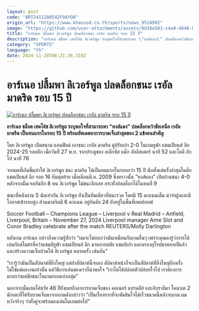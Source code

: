```yaml
---
layout: post
code: "ART2411280542F9AYO8"
origin_url: "https://www.khaosod.co.th/sports/news_9524992"
image: "https://github.com/user-attachments/assets/0d16e501-c4a9-4848-8c86-64892236d0be"
title: "อาร์เนอ ปลื้มพา ลิเวอร์พูล ปลดล็อกชนะ เรอัล มาดริด รอบ 15 ปี"
description: "อาร์เนอ ชล็อต เฮดโค้ช ลิเวอร์พูล ระบุพอใจที่สามารถพา \"หงส์แดง\" ปลดล็อกคว้าชัยเหนือ เรอัล มาดริด เป็นหนแรกในรอบ 15 ปี พร้อมอัพเดตอาการบาดเจ็บล่าสุดของ 2 แข้งคนสำคัญ"
category: "SPORTS"
language: "th"
date: 2024-11-28T06:21:36.310Z
---
```


# อาร์เนอ ปลื้มพา ลิเวอร์พูล ปลดล็อกชนะ เรอัล มาดริด รอบ 15 ปี

[![อาร์เนอ ปลื้มพา ลิเวอร์พูล ปลดล็อกชนะ เรอัล มาดริด รอบ 15 ปี](https://www.khaosod.co.th/wpapp/uploads/2024/11/slot-madrid-6489.jpg "อาร์เนอ ปลื้มพา ลิเวอร์พูล ปลดล็อกชนะ เรอัล มาดริด รอบ 15 ปี")](https://www.khaosod.co.th/wpapp/uploads/2024/11/slot-madrid-6489.jpg)

**อาร์เนอ ชล็อต เฮดโค้ช ลิเวอร์พูล ระบุพอใจที่สามารถพา “หงส์แดง” ปลดล็อกคว้าชัยเหนือ เรอัล มาดริด เป็นหนแรกในรอบ 15 ปี พร้อมอัพเดตอาการบาดเจ็บล่าสุดของ 2 แข้งคนสำคัญ**

โดย ลิเวอร์พูล เปิดสนาม แอนฟิลด์ เอาชนะ เรอัล มาดริด คู่ปรับเก่า 2-0 ในเกมยูฟ่า แชมเปียนส์ ลีก 2024-25 รอบลีก เมื่อวันที่ 27 พ.ย. จากประตูของ อเล็กซิส แม็ก อัลลิสเตอร์ นาที 52 และโคดี กักโป นาที 76

จากผลที่เกิดขึ้นทำให้ ลิเวอร์พูล ชนะ มาดริด ได้เป็นหนแรกในรอบกว่า 15 ปี นับตั้งแต่ครั้งล่าสุดในศึกแชมเปียนส์ ลีก รอบ 16 ทีมสุดท้าย เมื่อเดือนมี.ค. 2009 ซึ่งคราวนั้น “หงส์แดง” เปิดบ้านชนะ 4-0 หลังจากนั้นเจอกันอีก 8 หน ลิเวอร์พูล ไม่ชนะอีกเลย กระทั่งปลดล็อกได้ในหนที่ 9

ขณะที่หลังผ่าน 5 นัดเท่ากัน ลิเวอร์พูล ยังเป็นทีมเดียวที่ชนะรวด โดยมี 15 คะแนนเต็ม นำจ่าฝูงและมีโอกาสเข้ารอบสูง ส่วนมาดริดมี 6 คะแนน อยู่อันดับ 24 ยังอยู่ในพื้นที่เพลย์ออฟ

Soccer Football – Champions League – Liverpool v Real Madrid – Anfield, Liverpool, Britain – November 27, 2024 Liverpool manager Arne Slot and Conor Bradley celebrate after the match REUTERS/Molly Darlington



หลังเกม อาร์เนอ กล่าวถึงความรู้สึกว่า “ผมจะไม่บอกว่ามันเหมือนกับเกมอื่นๆ เพราะคุณคงรู้ว่าการได้เล่นกับสโมสรที่คว้าแชมป์ยูฟ่า แชมเปียนส์ ลีก มาหลายสมัย แชมป์เก่า และครองยุโรปมาหลายปีแล้ว และสร้างความเจ็บปวดให้ ลิเวอร์พูล หลายครั้ง เช่นกัน”

“เรารู้ว่ามันเป็นสัปดาห์ที่ยิ่งใหญ่ แต่ถ้าสัปดาห์นี้จบลง สัปดาห์หน้าก็จะเป็นสัปดาห์ที่ยิ่งใหญ่อีกครั้ง ไม่ใช่แค่ผลงานเท่านั้น แต่วิธีการเล่นของเราก็น่าพอใจ “เราไม่ได้ปล่อยตัวปล่อยใจไป เราต้องการมากกว่าแค่ชัยชนะในเกมรอบแบ่งกลุ่ม”

นอกจากนั้นเฮดโค้ชวัย 46 ปียังเผยถึงอาการบาดเจ็บของ คอเนอร์ แบรดลีย์ และอิบราฮิมา โคนาเต 2 นักเตะที่ได้รับบาดเจ็บมาจากเกมดังกล่าวว่า “เป็นเรื่องยากที่จะตัดสินใจได้เร็วขนาดนี้หลังจบเกม ผมหวังจริงๆ ว่าทั้งคู่จะพร้อมลงเล่นในเกมต่อไป”